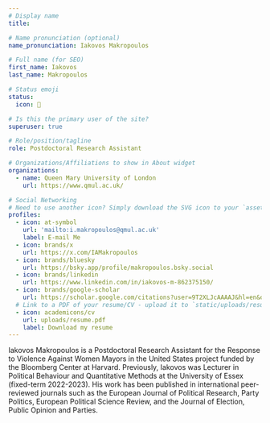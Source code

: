 ```yaml
---
# Display name
title: 

# Name pronunciation (optional)
name_pronunciation: Iakovos Makropoulos

# Full name (for SEO)
first_name: Iakovos
last_name: Makropoulos

# Status emoji
status:
  icon: 🐘

# Is this the primary user of the site?
superuser: true

# Role/position/tagline
role: Postdoctoral Research Assistant

# Organizations/Affiliations to show in About widget
organizations:
  - name: Queen Mary University of London
    url: https://www.qmul.ac.uk/

# Social Networking
# Need to use another icon? Simply download the SVG icon to your `assets/media/icons/` folder.
profiles:
  - icon: at-symbol
    url: 'mailto:i.makropoulos@qmul.ac.uk'
    label: E-mail Me
  - icon: brands/x
    url: https://x.com/IAMakropoulos
  - icon: brands/bluesky
    url: https://bsky.app/profile/makropoulos.bsky.social
  - icon: brands/linkedin
    url: https://www.linkedin.com/in/iakovos-m-862375150/
  - icon: brands/google-scholar
    url: https://scholar.google.com/citations?user=9T2XLJcAAAAJ&hl=en&oi=ao
  # Link to a PDF of your resume/CV - upload it to `static/uploads/resume.pdf`
  - icon: academicons/cv
    url: uploads/resume.pdf
    label: Download my resume
---
```


Iakovos Makropoulos is a Postdoctoral Research Assistant for the Response to Violence Against Women Mayors in the United States project funded by the Bloomberg Center at Harvard. Previously, Iakovos was Lecturer in Political Behaviour and Quantitative Methods at the University of Essex (fixed-term 2022-2023). His work has been published in international peer-reviewed journals such as the European Journal of Political Research, Party Politics, European Political Science Review, and the Journal of Election, Public Opinion and Parties.
